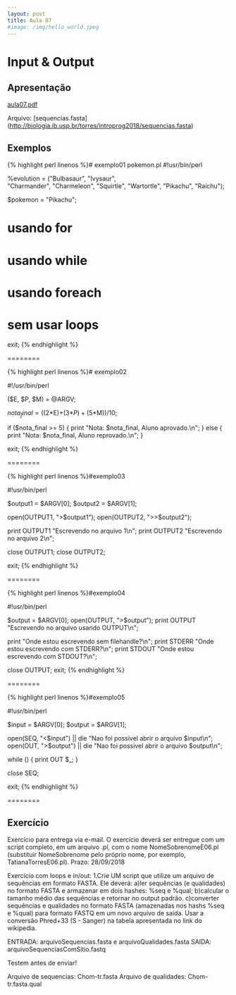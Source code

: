```yaml
---
layout: post
title: Aula 07
#image: /img/hello_world.jpeg
---
```

# Input & Output 

## Apresentação
[aula07.pdf](http://biologia.ib.usp.br/torres/introprog2018/aulas/aula07.pdf)

Arquivo: [sequencias.fasta] (http://biologia.ib.usp.br/torres/introprog2018/sequencias.fasta)

## Exemplos

{% highlight perl linenos %}# exemplo01 pokemon.pl
#!usr/bin/perl

%evolution = ("Bulbasaur",  "Ivysaur",            
              "Charmander", "Charmeleon", 
              "Squirtle",   "Wartortle",
              "Pikachu",    "Raichu");

$pokemon = "Pikachu";

# usando for


# usando while


# usando foreach


# sem usar loops


exit;
{% endhighlight %}

========

{% highlight perl linenos %}# exemplo02

#!/usr/bin/perl

($E, $P, $M) = @ARGV;

$nota_final = ((2*$E)+(3*$P)+(5*$M))/10;

if ($nota_final >= 5) {
   print "Nota: $nota_final, Aluno aprovado.\n";
} else {
   print "Nota: $nota_final, Aluno reprovado.\n";
}

exit; 
{% endhighlight %}

========

{% highlight perl linenos %}#exemplo03 

#!usr/bin/perl

$output1 = $ARGV[0];
$output2 = $ARGV[1];

open(OUTPUT1, ">$output1");
open(OUTPUT2, ">>$output2");

print OUTPUT1 "Escrevendo no arquivo 1\n";
print OUTPUT2 "Escrevendo no arquivo 2\n";

close OUTPUT1; 
close OUTPUT2; 

exit;
{% endhighlight %}

========

{% highlight perl linenos %}#exemplo04

#!usr/bin/perl

$output = $ARGV[0];
open(OUTPUT, ">$output");
print OUTPUT "Escrevendo no arquivo usando OUTPUT\n";

print "Onde estou escrevendo sem filehandle?\n";
print STDERR "Onde estou escrevendo com STDERR?\n";
print STDOUT "Onde estou escrevendo com STDOUT?\n";

close OUTPUT; 
exit;
{% endhighlight %}

========

{% highlight perl linenos %}#exemplo05

#!usr/bin/perl

$input  = $ARGV[0];
$output = $ARGV[1];

open(SEQ, "<$input")  || die "Nao foi possivel abrir o arquivo $input\n";
open(OUT, ">$output") || die "Nao foi possivel abrir o arquivo $output\n";

while (<SEQ>) {
   print OUT $_; 
}

close SEQ;

exit;
{% endhighlight %}

========

## Exercício 
Exercício para entrega via e-mail. O exercício deverá ser entregue com um script completo, em um arquivo .pl, com o nome NomeSobrenomeE06.pl (substituir NomeSobrenome pelo próprio nome, por exemplo, TatianaTorresE06.pl).
Prazo: 28/09/2018

Exercício com loops e in/out:
1.Crie UM script que utilize um arquivo de sequências em formato FASTA. Ele deverá:
a)ler sequências (e qualidades) no formato FASTA e armazenar em dois hashes: %seq e %qual;
b)calcular o tamanho médio das sequências e retornar no output padrão. 
c)converter sequências e qualidades no formato FASTA (amazenadas nos hashs %seq e %qual) para formato FASTQ em um novo arquivo de saída. Usar a conversão Phred+33 (S - Sanger) na tabela apresentada no link do wikipedia.

ENTRADA: arquivoSequencias.fasta e arquivoQualidades.fasta
SAIDA: arquivoSequenciasComSitio.fastq

Testem antes de enviar! 

Arquivo de sequencias: Chom-tr.fasta
Arquivo de qualidades: Chom-tr.fasta.qual
